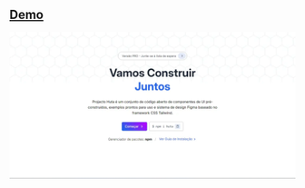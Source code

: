 <div>

## <a href="https://hutadev.github.io/hero_section_yeni/"> Demo </a>

</div>


<picture>
     <source media="(prefers-color-scheme: dark)" srcset="src/imagens/preview.webp">
     <source media="(prefers-color-scheme: light)" srcset="src/imagens/preview.webp">
     <img alt="YOUR-ALT-TEXT" src="src/imagens/preview.webp">
</picture>
